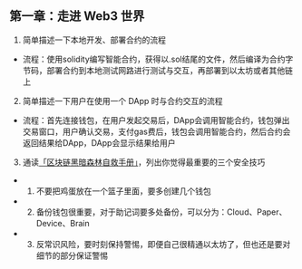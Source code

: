 ## 第一章：走进 Web3 世界

1. 简单描述一下本地开发、部署合约的流程                                                              
-  流程：使用solidity编写智能合约，获得以.sol结尾的文件，然后编译为合约字节码，部署合约到本地测试网路进行测试与交互，再部署到以太坊或者其他链上
2. 简单描述一下用户在使用一个 DApp 时与合约交互的流程                                                
-  流程：首先连接钱包，在用户发起交易后，DApp会调用智能合约，钱包弹出交易窗口，用户确认交易，支付gas费后，钱包会调用智能合约，然后合约会返回结果给DApp，DApp会显示结果给用户
3. 通读[「区块链黑暗森林自救手册」](https://github.com/slowmist/Blockchain-dark-forest-selfguard-handbook/blob/main/README_CN.md)，列出你觉得最重要的三个安全技巧 
- 1. 不要把鸡蛋放在一个篮子里面，要多创建几个钱包
- 2. 备份钱包很重要，对于助记词要多处备份，可以分为：Cloud、Paper、Device、Brain
- 3. 反常识风险，要时刻保持警惕，即便自己很精通以太坊了，但也还是要对细节的部分保证警惕
